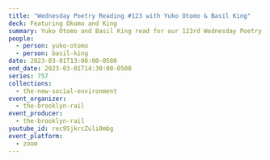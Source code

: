 ```yaml
---
title: "Wednesday Poetry Reading #123 with Yuko Otomo & Basil King"
deck: Featuring Okomo and King
summary: Yuko Otomo and Basil King read for our 123rd Wednesday Poetry Reading.
people:
  - person: yuko-otomo
  - person: basil-king
date: 2023-03-01T13:00:00-0500
end_date: 2023-03-01T14:30:00-0500
series: 757
collections:
  - the-new-social-environment
event_organizer:
  - the-brooklyn-rail
event_producer:
  - the-brooklyn-rail
youtube_id: rec9SjkrcZuli0mbg
event_platform:
  - zoom
---
```

